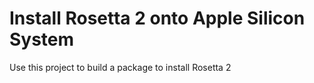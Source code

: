 # Install Rosetta 2 onto Apple Silicon System

Use this project to build a package to install Rosetta 2
